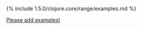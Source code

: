 {% include 1.5.0/clojure.core/range/examples.md %}

[Please add examples!](https://github.com/arrdem/grimoire/edit/master/_includes/1.6.0/clojure.core/range/examples.md)
